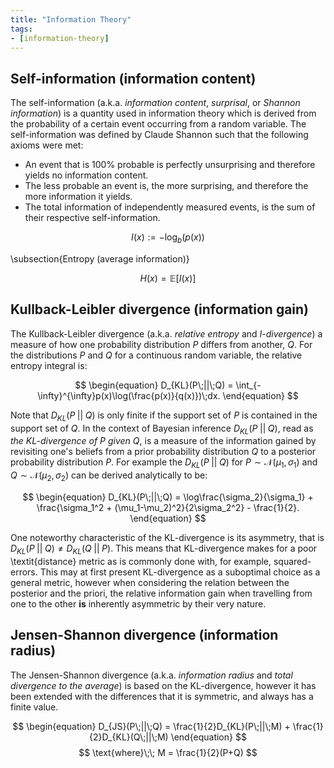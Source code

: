 ```yaml
---
title: "Information Theory"
tags:
- [information-theory]
---
```


## Self-information (information content)

The self-information (a.k.a. _information content_, _surprisal_,
or _Shannon information_) is a quantity used in information theory which
is derived from the probability of a certain event occurring from a random
variable. The self-information was defined by Claude Shannon such that
the following axioms were met:

- An event that is 100% probable is perfectly unsurprising and
  therefore yields no information content.
- The less probable an event is, the more surprising, and therefore the
  more information it yields.
- The total information of independently measured events, is the
  sum of their respective self-information.

$$
\begin{equation}
    I(x):=-\log_b(p(x))
\end{equation}
$$

\subsection{Entropy (average information)}

$$
\begin{equation}
    H(x)=\mathbb{E}[I(x)]
\end{equation}
$$

## Kullback-Leibler divergence (information gain)

The Kullback-Leibler divergence (a.k.a. _relative entropy_ and
_I-divergence_) a measure of how one probability distribution $P$ differs
from another, $Q$. For the distributions $P$ and $Q$ for a continuous random
variable, the relative entropy integral is:

$$
\begin{equation}
    D_{KL}(P\;||\;Q) = \int_{-\infty}^{\infty}p(x)\log(\frac{p(x)}{q(x)})\;dx.
\end{equation}
$$

Note that $D_{KL}(P\;||\;Q)$ is only finite if the support set of $P$ is
contained in the support set of $Q$. In the context of Bayesian inference
$D_{KL}(P\;||\;Q)$, read as _the KL-divergence of P given Q_, is a
measure of the information gained by revisiting one's beliefs from a prior
probability distribution $Q$ to a posterior probability distribution $P$. For
example the $D_{KL}(P\;||\;Q)$ for $P\sim{}\mathcal{N}(\mu_1,\sigma_1)$ and
$Q\sim{}\mathcal{N}(\mu_2,\sigma_2)$ can be derived analytically to be:

$$
\begin{equation}
    D_{KL}(P\;||\;Q) = \log\frac{\sigma_2}{\sigma_1} + \frac{\sigma_1^2 + (\mu_1-\mu_2)^2}{2\sigma_2^2} - \frac{1}{2}.
\end{equation}
$$

One noteworthy characteristic of the KL-divergence is its asymmetry, that is
$D_{KL}(P\;||\;Q)\neq{}D_{KL}(Q\;||\;P)$. This means that KL-divergence makes
for a poor \textit{distance} metric as is commonly done with, for example,
squared-errors. This may at first present KL-divergence as a suboptimal choice
as a general metric, however when considering the relation between the posterior
and the priori, the relative information gain when travelling from one to the
other **is** inherently asymmetric by their very nature. 

## Jensen-Shannon divergence (information radius)

The Jensen-Shannon divergence (a.k.a. _information radius_ and _total divergence
to the average_) is based on the KL-divergence, however it has been extended
with the differences that it is symmetric, and always has a finite value.

$$
\begin{equation}
    D_{JS}(P\;||\;Q) = \frac{1}{2}D_{KL}(P\;||\;M) + \frac{1}{2}D_{KL}(Q\;||\;M)
\end{equation}
$$
$$
\text{where}\;\;
M = \frac{1}{2}(P+Q)
$$